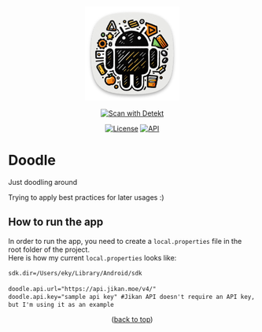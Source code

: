 <a name="readme-top"></a>

<p align="center">
  <a>
    <img src="app/src/main/res/mipmap-xxxhdpi/ic_launcher.png" alt="Doodel App Icon" >
  </a>
</p>

<p align="center">
  <a href="https://github.com/enesky/Doodle/actions/workflows/detekt.yml"><img alt="Scan with Detekt" src="https://github.com/enesky/Doodle/actions/workflows/detekt.yml/badge.svg"/></a>
  <!-- Add more -->
</p>

<p align="center">
  <a href="https://github.com/enesky/Doodle/blob/main/LICENSE"><img alt="License" src="https://img.shields.io/badge/License-Apache%202.0-blue.svg"/></a>
  <a href="https://android-arsenal.com/api?level=24"><img alt="API" src="https://img.shields.io/badge/API-24%2B-brightgreen.svg?style=flat"/></a>
  <!-- Add more -->
</p>

# Doodle

Just doodling around

Trying to apply best practices for later usages :)


## How to run the app

In order to run the app, you need to create a `local.properties` file in the root folder of the project.  
Here is how my current `local.properties` looks like:

```
sdk.dir=/Users/eky/Library/Android/sdk

doodle.api.url="https://api.jikan.moe/v4/"
doodle.api.key="sample api key" #Jikan API doesn't require an API key, but I'm using it as an example
```

<p align="center">(<a href="#readme-top">back to top</a>)</p>
